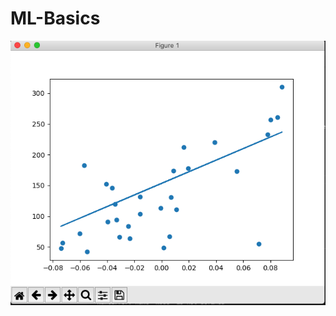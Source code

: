 # ML-Basics



![The output of code present in Second commit of this repository](ouput_of_commit_2.png)
